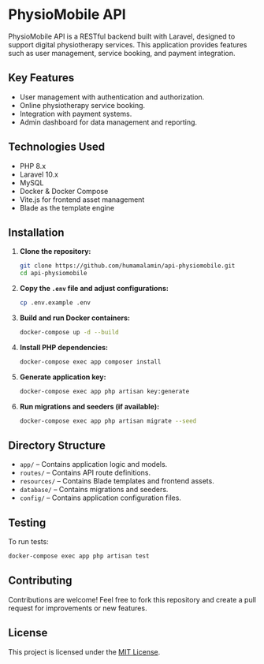 
# PhysioMobile API

PhysioMobile API is a RESTful backend built with Laravel, designed to support digital physiotherapy services. This application provides features such as user management, service booking, and payment integration.

## Key Features

- User management with authentication and authorization.
- Online physiotherapy service booking.
- Integration with payment systems.
- Admin dashboard for data management and reporting.

## Technologies Used

- PHP 8.x
- Laravel 10.x
- MySQL
- Docker & Docker Compose
- Vite.js for frontend asset management
- Blade as the template engine

## Installation

1. **Clone the repository:**

   ```bash
   git clone https://github.com/humamalamin/api-physiomobile.git
   cd api-physiomobile
   ```

2. **Copy the `.env` file and adjust configurations:**

   ```bash
   cp .env.example .env
   ```

3. **Build and run Docker containers:**

   ```bash
   docker-compose up -d --build
   ```

4. **Install PHP dependencies:**

   ```bash
   docker-compose exec app composer install
   ```

5. **Generate application key:**

   ```bash
   docker-compose exec app php artisan key:generate
   ```

6. **Run migrations and seeders (if available):**

   ```bash
   docker-compose exec app php artisan migrate --seed
   ```

## Directory Structure

- `app/` – Contains application logic and models.
- `routes/` – Contains API route definitions.
- `resources/` – Contains Blade templates and frontend assets.
- `database/` – Contains migrations and seeders.
- `config/` – Contains application configuration files.

## Testing

To run tests:

```bash
docker-compose exec app php artisan test
```

## Contributing

Contributions are welcome! Feel free to fork this repository and create a pull request for improvements or new features.

## License

This project is licensed under the [MIT License](LICENSE).
